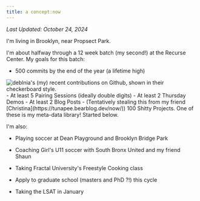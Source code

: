 ```yaml
---
title: a concept:now
---
```


_Last Updated: October 24, 2024_ 

I'm living in Brooklyn, near Propsect Park. 
 
I'm about halfway through a 12 week batch (my second!) at the Recurse Center. My goals for this batch: 

- 500 commits by the end of the year (a lifetime high)
<img src="http://ghchart.rshah.org/deblnia" alt="deblnia's (my) recent contributions on Github, shown in their checkerboard style." />
- At least 5 Pairing Sessions (ideally double digits)
- At least 2 Thursday Demos 
- At least 2 Blog Posts 
- (Tentatively stealing this from my friend [Christina](https://tunapee.bearblog.dev/now/)) 100 Shitty Projects. One of these is my meta-data library! Started below.  

I'm also: 
- Playing soccer at Dean Playground and Brooklyn Bridge Park

- Coaching Girl's U11 soccer with South Bronx United and my friend Shaun

- Taking Fractal University's Freestyle Cooking class 

- Apply to graduate school (masters and PhD ?!) this cycle 

- Taking the LSAT in January 

